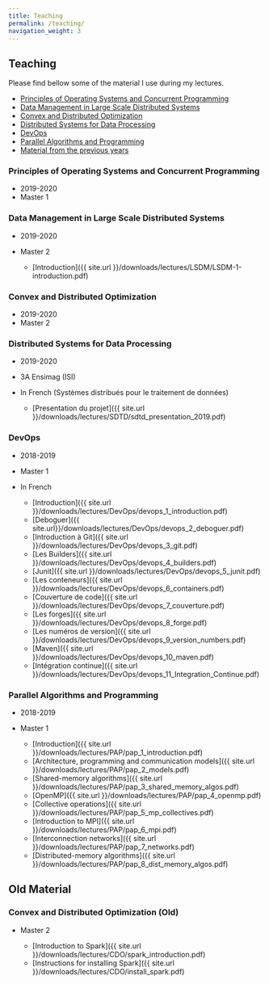 ```yaml
---
title: Teaching
permalink: /teaching/
navigation_weight: 3
---
```


## Teaching

Please find bellow some of the material I use during my lectures.

- [Principles of Operating Systems and Concurrent
  Programming](#principles-of-operating-systems-and-concurrent-programming)
- [Data Management in Large Scale Distributed Systems](#data-management-in-large-scale-distributed-systems)
- [Convex and Distributed Optimization](#convex-and-distributed-optimization)
- [Distributed Systems for Data
  Processing](#distributed-systems-for-data-processing)
- [DevOps](#devops)
- [Parallel Algorithms and
  Programming](#parallel-algorithms-and-programming)
- [Material from the previous years](#old-material)

### Principles of Operating Systems and Concurrent Programming

- 2019-2020
- Master 1


### Data Management in Large Scale Distributed Systems

- 2019-2020
- Master 2

  - [Introduction]({{ site.url }}/downloads/lectures/LSDM/LSDM-1-introduction.pdf)


### Convex and Distributed Optimization

- 2019-2020
- Master 2



### Distributed Systems for Data Processing

- 2019-2020
- 3A Ensimag (ISI)
- In French (Systèmes distribués pour le traitement de données)

  - [Presentation du projet]({{ site.url }}/downloads/lectures/SDTD/sdtd_presentation_2019.pdf)


### DevOps

- 2018-2019
- Master 1
- In French

    - [Introduction]({{ site.url }}/downloads/lectures/DevOps/devops_1_introduction.pdf)
    - [Deboguer]({{ site.url}}/downloads/lectures/DevOps/devops_2_deboguer.pdf)
    - [Introduction à Git]({{ site.url }}/downloads/lectures/DevOps/devops_3_git.pdf)
    - [Les Builders]({{ site.url }}/downloads/lectures/DevOps/devops_4_builders.pdf)
    - [Junit]({{ site.url }}/downloads/lectures/DevOps/devops_5_junit.pdf)
    - [Les conteneurs]({{ site.url }}/downloads/lectures/DevOps/devops_6_containers.pdf)
    - [Couverture de code]({{ site.url }}/downloads/lectures/DevOps/devops_7_couverture.pdf)
    - [Les forges]({{ site.url }}/downloads/lectures/DevOps/devops_8_forge.pdf)
    - [Les numéros de version]({{ site.url }}/downloads/lectures/DevOps/devops_9_version_numbers.pdf)
    - [Maven]({{ site.url }}/downloads/lectures/DevOps/devops_10_maven.pdf)
    - [Intégration continue]({{ site.url }}/downloads/lectures/DevOps/devops_11_Integration_Continue.pdf)


### Parallel Algorithms and Programming

- 2018-2019
- Master 1

    - [Introduction]({{ site.url
      }}/downloads/lectures/PAP/pap_1_introduction.pdf)
    - [Architecture, programming and communication models]({{ site.url
      }}/downloads/lectures/PAP/pap_2_models.pdf)
    - [Shared-memory algorithms]({{ site.url
      }}/downloads/lectures/PAP/pap_3_shared_memory_algos.pdf)
    - [OpenMP]({{ site.url
      }}/downloads/lectures/PAP/pap_4_openmp.pdf)
    - [Collective operations]({{ site.url
      }}/downloads/lectures/PAP/pap_5_mp_collectives.pdf)
    - [Introduction to MPI]({{ site.url }}/downloads/lectures/PAP/pap_6_mpi.pdf)
    - [Interconnection networks]({{ site.url }}/downloads/lectures/PAP/pap_7_networks.pdf)
    - [Distributed-memory algorithms]({{ site.url }}/downloads/lectures/PAP/pap_8_dist_memory_algos.pdf)


<!-- - [Fault tolerance for Parallel Applications]({{ site.url }}/downloads/lectures/PAP/pap_10_ft.pdf) -->

## Old Material

<!-- ### Principles of Operating Systems and Concurrent Programming (Old) -->

<!-- - Master 1 -->

<!--   - [Thread Synchronization Primitives]({{ site.url }}/downloads/lectures/M1_OS/lecture_11--Thread_synchro_primitives.pdf) -->
<!--   - [Thread Synchronization Implementation]({{ site.url }}/downloads/lectures/M1_OS/lecture_12--Thread_synchro_implementation.pdf) -->
<!--   - [Advanced Topics on Thread Synchronization]({{ site.url }}/downloads/lectures/M1_OS/lecture_13--Thread_synchro_advanced.pdf) -->
<!--   - [CPU scheduling]({{ site.url }}/downloads/lectures/M1_OS/lecture_14--CPU_scheduling.pdf) -->
<!--   - [IO management, HDDs, and SSDs]({{ site.url }}/downloads/lectures/M1_OS/lecture_15--IO_disks.pdf) -->
<!--   - [File systems]({{ site.url }}/downloads/lectures/M1_OS/lecture_16--File_systems.pdf) -->
<!--   - [RAID]({{ site.url }}/downloads/lectures/M1_OS/lecture_17--RAID.pdf) -->



<!-- ### Data Management in Large Scale Distributed Systems (Old) -->

<!-- - Master 2 -->

<!--   - [Introduction]({{ site.url }}/downloads/lectures/LSDM/LSDM-1-introduction.pdf) -->
<!--   - [MapReduce and Hadoop]({{ site.url -->
<!--     }}/downloads/lectures/LSDM/LSDM-2-mapreduce-hadoop.pdf) -->
<!--   - [Apache Spark]({{ site.url }}/downloads/lectures/LSDM/LSDM-3-spark.pdf) -->
<!--   - [Running Spark on your Laptop]({{ site.url }}/downloads/lectures/LSDM/LSDM-Spark-on-your-Laptop.pdf) -->
<!--   - [Lab Spark]({{ site.url -->
<!--     }}/downloads/lectures/LSDM/LSDM-lab-intro-spark.pdf) (code to -->
<!--     download: [source code]({{ site.url -->
<!--     }}/downloads/lectures/LSDM/LSDM-lab-intro-spark.tar.gz)) -->
<!--   - [Stream Processing]({{ site.url -->
<!--     }}/downloads/lectures/LSDM/LSDM-4-streaming.pdf) -->
<!--   - [Lab Spark 2]({{ site.url -->
<!--     }}/downloads/lectures/LSDM/LSDM-lab-spark-google.pdf) -->
<!--   - [NoSQL Databases]({{ site.url -->
<!--     }}/downloads/lectures/LSDM/LSDM-5-nosql.pdf) (Material of -->
<!--     Francieli Zanon Boito) -->
<!--   - [NoSQL Databases 2]({{ site.url -->
<!--     }}/downloads/lectures/LSDM/LSDM-6-nosql2.pdf) (Material of -->
<!--     Francieli Zanon Boito) -->
<!--   - [Performance]({{ site.url -->
<!--     }}/downloads/lectures/LSDM/LSDM-7-Performances.pdf) (Material of -->
<!--     Yves Denneulin) -->

<!--   - [Instructions: Submitting your lab]({{ site.url -->
<!--     }}/downloads/lectures/LSDM/LSDM-lab_submission_instructions.html) -->
    
    

### Convex and Distributed Optimization (Old)

- Master 2

  - [Introduction to Spark]({{ site.url
    }}/downloads/lectures/CDO/spark_introduction.pdf)
  - [Instructions for installing Spark]({{ site.url }}/downloads/lectures/CDO/install_spark.pdf)


